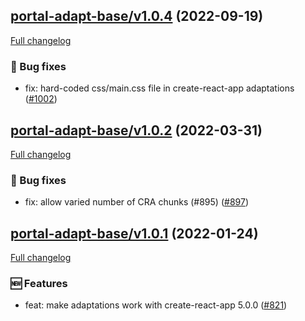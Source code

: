 ## [portal-adapt-base/v1.0.4](https://github.com/liferay/liferay-frontend-projects/tree/portal-adapt-base/v1.0.4) (2022-09-19)

[Full changelog](https://github.com/liferay/liferay-frontend-projects/compare/portal-adapt-base/v1.0.3...portal-adapt-base/v1.0.4)

### :wrench: Bug fixes

-   fix: hard-coded css/main.css file in create-react-app adaptations ([\#1002](https://github.com/liferay/liferay-frontend-projects/pull/1002))

## [portal-adapt-base/v1.0.2](https://github.com/liferay/liferay-frontend-projects/tree/portal-adapt-base/v1.0.2) (2022-03-31)

[Full changelog](https://github.com/liferay/liferay-frontend-projects/compare/portal-adapt-base/v1.0.1...portal-adapt-base/v1.0.2)

### :wrench: Bug fixes

-   fix: allow varied number of CRA chunks (#895) ([\#897](https://github.com/liferay/liferay-frontend-projects/pull/897))

## [portal-adapt-base/v1.0.1](https://github.com/liferay/liferay-frontend-projects/tree/portal-adapt-base/v1.0.1) (2022-01-24)

[Full changelog](https://github.com/liferay/liferay-frontend-projects/compare/portal-adapt-base/v1.0.0...portal-adapt-base/v1.0.1)

### :new: Features

-   feat: make adaptations work with create-react-app 5.0.0 ([\#821](https://github.com/liferay/liferay-frontend-projects/pull/821))
